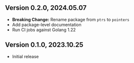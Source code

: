 ## Version 0.2.0, 2024.05.07

* **Breaking Change:** Rename package from `ptrs` to `pointers`
* Add package-level documentation
* Run CI jobs against Golang 1.22

## Version 0.1.0, 2023.10.25

* Initial release